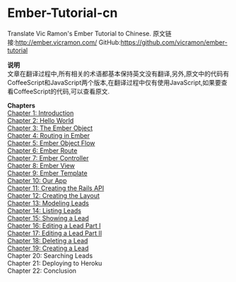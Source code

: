 Ember-Tutorial-cn
=================

Translate Vic Ramon's Ember Tutorial to Chinese. 原文链接:http://ember.vicramon.com/ GitHub:https://github.com/vicramon/ember-tutorial

**说明**<br />
文章在翻译过程中,所有相关的术语都基本保持英文没有翻译,另外,原文中的代码有CoffeeScript和JavaScript两个版本,在翻译过程中仅有使用JavaScript,如果要查看CoffeeScript的代码,可以查看原文.

**Chapters**<br />
[Chapter 1: Introduction][1]<br />
[Chapter 2: Hello World][2]<br />
[Chapter 3: The Ember Object][3]<br />
[Chapter 4: Routing in Ember][4]<br />
[Chapter 5: Ember Object Flow][5]<br />
[Chapter 6: Ember Route][6]<br />
[Chapter 7: Ember Controller][7]<br />
[Chapter 8: Ember View][8]<br />
[Chapter 9: Ember Template][9]<br />
[Chapter 10: Our App][10]<br />
[Chapter 11: Creating the Rails API][11]<br />
[Chapter 12: Creating the Layout][12]<br />
[Chapter 13: Modeling Leads][13]<br />
[Chapter 14: Listing Leads][14]<br />
[Chapter 15: Showing a Lead][15]<br />
[Chapter 16: Editing a Lead Part I][16]<br />
[Chapter 17: Editing a Lead Part II][17]<br />
[Chapter 18: Deleting a Lead][18]<br />
[Chapter 19: Creating a Lead][19]<br />
Chapter 20: Searching Leads<br />
Chapter 21: Deploying to Heroku<br />
Chapter 22: Conclusion


  [1]: https://github.com/NoahZhang/Ember-Tutorial-cn/blob/master/Chapter1:%20Introduction.md
  [2]: https://github.com/NoahZhang/Ember-Tutorial-cn/blob/master/Chapter2:%20Hello%20World.md
  [3]: https://github.com/NoahZhang/Ember-Tutorial-cn/blob/master/Chapter3:%20The%20Ember%20Object.md
  [4]: https://github.com/NoahZhang/Ember-Tutorial-cn/blob/master/Chapter4:%20Routing%20in%20Ember.md
  [5]: https://github.com/NoahZhang/Ember-Tutorial-cn/blob/master/Chapter5:%20Ember%20Object%20Flow.md
  [6]: https://github.com/NoahZhang/Ember-Tutorial-cn/blob/master/Chapter6:%20Ember%20Route.md
  [7]: https://github.com/NoahZhang/Ember-Tutorial-cn/blob/master/Chapter7:%20Ember%20Controller.md
  [8]: https://github.com/NoahZhang/Ember-Tutorial-cn/blob/master/Chapter8:%20Ember%20View.md
  [9]: https://github.com/NoahZhang/Ember-Tutorial-cn/blob/master/Chapter9:%20Ember%20Template.md
  [10]: https://github.com/NoahZhang/Ember-Tutorial-cn/blob/master/Chapter10:%20Our%20App.md
  [11]: https://github.com/NoahZhang/Ember-Tutorial-cn/blob/master/Chapter11:%20Creating%20the%20Rails%20API.md
  [12]: https://github.com/NoahZhang/Ember-Tutorial-cn/blob/master/Chapter12:%20Creating%20the%20Layout.md
  [13]: https://github.com/NoahZhang/Ember-Tutorial-cn/blob/master/Chapter13:%20Modeling%20Leads.md
  [14]: https://github.com/NoahZhang/Ember-Tutorial-cn/blob/master/Chapter14:%20Listing%20Leads.md
  [15]: https://github.com/NoahZhang/Ember-Tutorial-cn/blob/master/Chapter15:%20Showing%20a%20Lead.md
  [16]: https://github.com/NoahZhang/Ember-Tutorial-cn/blob/master/Chapter16:%20Editing%20a%20Lead%20Part%20I.md
  [17]: https://github.com/NoahZhang/Ember-Tutorial-cn/blob/master/Chapter17:%20Editing%20a%20Lead%20Part%20II.md
  [18]: https://github.com/NoahZhang/Ember-Tutorial-cn/blob/master/Chapter18:%20Deleting%20a%20Lead.md
  [19]: https://github.com/NoahZhang/Ember-Tutorial-cn/blob/master/Chapter19:%20Creating%20a%20Lead.md
